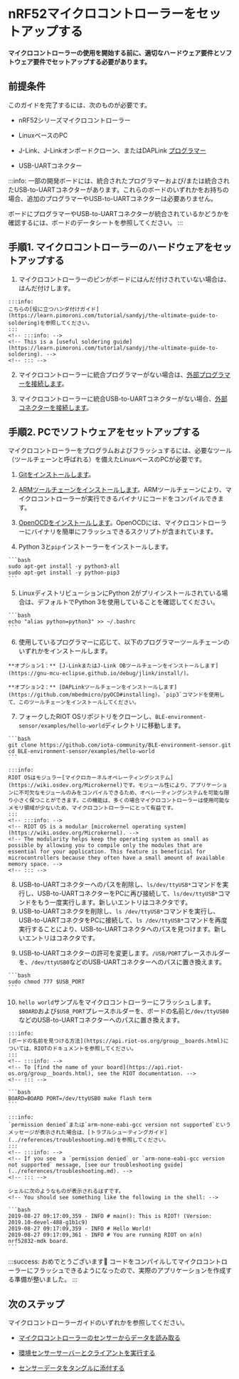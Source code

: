 # nRF52マイクロコントローラーをセットアップする
<!-- # Set up an nRF52 microcontroller -->

**マイクロコントローラーの使用を開始する前に、適切なハードウェア要件とソフトウェア要件でセットアップする必要があります。**
<!-- **Before you can start using your microcontroller, you need to set it up with the correct hardware and software requirements.** -->

## 前提条件
<!-- ## Prerequisites -->

このガイドを完了するには、次のものが必要です。
<!-- To complete this guide, you need the following: -->

- nRF52シリーズマイクロコントローラー
<!-- - An nRF52 series microcontroller -->
- LinuxベースのPC
<!-- - A Linux-based PC -->
- J-Link、J-Linkオンボードクローン、またはDAPLink [プログラマー](https://www.engineersgarage.com/how-to-guides/microcontroller-programmer-burner)
<!-- - A J-Link, J-Link on-board clone, or DAPLink [programmer](https://www.engineersgarage.com/how-to-guides/microcontroller-programmer-burner)  -->
- USB-UARTコネクター
<!-- - A USB-to-UART connector -->

:::info:
一部の開発ボードには、統合されたプログラマーおよび/または統合されたUSB-to-UARTコネクターがあります。これらのボードのいずれかをお持ちの場合、追加のプログラマーやUSB-to-UARTコネクターは必要ありません。

ボードにプログラマーやUSB-to-UARTコネクターが統合されているかどうかを確認するには、ボードのデータシートを参照してください。
:::
<!-- :::info: -->
<!-- Some development boards have an integrated programmer and/or an integrated USB-to-UART connector. If you have one of these boards, you don't need an additional programmer and/or USB-to-UART connector. -->

<!-- To find out if your board has an integrated programmer and/or USB-to-UART connector, see its datasheet. -->
<!-- ::: -->

## 手順1. マイクロコントローラーのハードウェアをセットアップする
<!-- ## Step 1. Set up the hardware for your microcontroller -->

1. マイクロコントローラーのピンがボードにはんだ付けされていない場合は、はんだ付けします。
  <!-- 1. If the pins on your microcontroller aren't soldered onto the board, solder them. -->

    :::info:
    こちらの[役に立つハンダ付けガイド](https://learn.pimoroni.com/tutorial/sandyj/the-ultimate-guide-to-soldering)を参照してください。
    :::
    <!-- :::info: -->
    <!-- This is a [useful soldering guide](https://learn.pimoroni.com/tutorial/sandyj/the-ultimate-guide-to-soldering). -->
    <!-- ::: -->

2. マイクロコントローラーに統合プログラマーがない場合は、[外部プログラマーを接続します](../how-to-guides/connect-programmer.md)。
<!-- 2. If your microcontroller doesn't have an integrated programmer, [connect your external one to it](../how-to-guides/connect-programmer.md) -->

3. マイクロコントローラーに統合USB-to-UARTコネクターがない場合、[外部コネクターを接続します](../how-to-guides/connect-to-serial-interface.md)。
<!-- 3. If your microcontroller doesn't have an integrated USB-to-UART connector, [connect your external one to it](../how-to-guides/connect-to-serial-interface.md) -->

## 手順2. PCでソフトウェアをセットアップする
<!-- ## Step 2. Set up the software on your PC -->

マイクロコントローラーをプログラムおよびフラッシュするには、必要なツール（ツールチェーンと呼ばれる）を備えたLinuxベースのPCが必要です。
<!-- To program and flash a microcontroller, you need a Linux-based PC that has the necessary tools (known as a toolchain). -->

1. [Gitをインストールします](https://help.github.com/en/articles/set-up-git)。
<!-- 1. [Install Git](https://help.github.com/en/articles/set-up-git) -->

2. [ARMツールチェーンをインストールします](../how-to-guides/install-arm-gcc-toolchain.md)。ARMツールチェーンにより、マイクロコントローラーが実行できるバイナリにコードをコンパイルできます。
<!-- 2. [Install the ARM toolchain](../how-to-guides/install-arm-gcc-toolchain.md), which allows you to compile code into binary that your microcontroller can run -->

3. [OpenOCDをインストールします](https://github.com/RIOT-OS/RIOT/wiki/OpenOCD)。OpenOCDには、マイクロコントローラーにバイナリを簡単にフラッシュできるスクリプトが含まれています。
<!-- 3. [Install OpenOCD](https://github.com/RIOT-OS/RIOT/wiki/OpenOCD), which includes scripts to make it easy to flash the binary onto your microcontroller -->

4. Python 3と`pip`インストーラーをインストールします。
  <!-- 4. Install Python 3 and the `pip` installer -->

    ```bash
    sudo apt-get install -y python3-all
    sudo apt-get install -y python-pip3
    ```

5. LinuxディストリビューションにPython 2がプリインストールされている場合は、デフォルトでPython 3を使用していることを確認してください。
  <!-- 5. If your Linux distribution has Python 2 pre-installed, make sure that it uses Python 3 by default -->

    ```bash
    echo "alias python=python3" >> ~/.bashrc
    ```

6. 使用しているプログラマーに応じて、以下のプログラマーツールチェーンのいずれかをインストールします。
  <!-- 6. Install one of these programmer toolchains, depending on the programmer that you're using -->

    **オプション1：** [J-LinkまたはJ-Link OBツールチェーンをインストールします](https://gnu-mcu-eclipse.github.io/debug/jlink/install/)。
   <!-- **Option 1:** [Install the J-Link or J-Link OB toolchain](https://gnu-mcu-eclipse.github.io/debug/jlink/install/) -->

    **オプション2：** [DAPLinkツールチェーンをインストールします](https://github.com/mbedmicro/pyOCD#installing)。`pip3`コマンドを使用して、このツールチェーンをインストールしてください。
   <!-- **Option 2:** [Install the DAPLink toolchain](https://github.com/mbedmicro/pyOCD#installing). Make sure that you install this toolchain, using the `pip3` command. -->

7. フォークしたRIOT OSリポジトリをクローンし、`BLE-environment-sensor/examples/hello-world`ディレクトリに移動します。
  <!-- 7. Clone our forked RIOT OS repository and change into the `BLE-environment-sensor/examples/hello-world` directory -->

    ```bash
    git clone https://github.com/iota-community/BLE-environment-sensor.git
    cd BLE-environment-sensor/examples/hello-world
    ```

    :::info:
    RIOT OSはモジュラー[マイクロカーネルオペレーティングシステム](https://wiki.osdev.org/Microkernel)です。モジュール性により、アプリケーションに不可欠なモジュールのみをコンパイルできるため、オペレーティングシステムを可能な限り小さく保つことができます。この機能は、多くの場合マイクロコントローラーは使用可能なメモリ領域が少ないため、マイクロコントローラーにとって有益です。
    :::
    <!-- :::info: -->
    <!-- RIOT OS is a modular [microkernel operating system](https://wiki.osdev.org/Microkernel). -->
    <!-- The modularity helps keep the operating system as small as possible by allowing you to compile only the modules that are essential for your application. This feature is beneficial for microcontrollers because they often have a small amount of available memory space. -->
    <!-- ::: -->

8. USB-to-UARTコネクターへのパスを削除し、`ls/dev/ttyUSB*`コマンドを実行し、USB-to-UARTコネクターをPCに再び接続して、`ls/dev/ttyUSB*`コマンドをもう一度実行します。新しいエントリはコネクタです。
8. USB-to-UARTコネクタを削除し、`ls /dev/ttyUSB*`コマンドを実行し、USB-to-UARTコネクタをPCに接続して、`ls /dev/ttyUSB*`コマンドを再度実行することにより、USB-to-UARTコネクタへのパスを見つけます。新しいエントリはコネクタです。
<!-- 8. Find the path to your USB-to-UART connector by removing it, executing the `ls /dev/ttyUSB*` command, plugging the USB-to-UART connector back into your PC, then executing the `ls /dev/ttyUSB*` command again. The new entry is your connector. -->

9. USB-to-UARTコネクターの許可を変更します。`/USB/PORT`プレースホルダーを、`/dev/ttyUSB0`などのUSB-UARTコネクターへのパスに置き換えます。
  <!-- 9. Change the permissions for your USB-to-UART connector. Replace the `$USB_PORT` placeholder with the path to your USB-to-UART connector such as `/dev/ttyUSB0`. -->

    ```bash
    sudo chmod 777 $USB_PORT
    ```

10. `hello world`サンプルをマイクロコントローラーにフラッシュします。`$BOARD`および`$USB_PORT`プレースホルダーを、ボードの名前と`/dev/ttyUSB0`などのUSB-to-UARTコネクターへのパスに置き換えます。
  <!-- 10. Flash the 'hello world' example onto your microcontroller. Replace the `$BOARD` AND `$USB_PORT` placeholders with the name of your board and the path to your USB-to-UART connector such as `/dev/ttyUSB0` -->

    :::info:
    [ボードの名前を見つける方法](https://api.riot-os.org/group__boards.html)については、RIOTのドキュメントを参照してください。
    :::
    <!-- :::info: -->
    <!-- To [find the name of your board](https://api.riot-os.org/group__boards.html), see the RIOT documentation. -->
    <!-- ::: -->

    ```bash
    BOARD=BOARD PORT=/dev/ttyUSB0 make flash term
    ```

    :::info:
    `permission denied`または`arm-none-eabi-gcc version not supported`というメッセージが表示された場合は、[トラブルシューティングガイド](../references/troubleshooting.md)を参照してください。
    :::
    <!-- :::info: -->
    <!-- If you see  a `permission denied` or `arm-none-eabi-gcc version not supported` message, [see our troubleshooting guide](../references/troubleshooting.md). -->
    <!-- ::: -->

    シェルに次のようなものが表示されるはずです。
    <!-- You should see something like the following in the shell: -->

    ```bash
    2019-08-27 09:17:09,359 - INFO # main(): This is RIOT! (Version: 2019.10-devel-488-g1b1c9)
    2019-08-27 09:17:09,359 - INFO # Hello World!
    2019-08-27 09:17:09,361 - INFO # You are running RIOT on a(n) nrf52832-mdk board.
    ```

:::success: おめでとうございます:tada:
コードをコンパイルしてマイクロコントローラーにフラッシュできるようになったので、実際のアプリケーションを作成する準備が整いました。
:::
<!-- :::success: Congratulations :tada: -->
<!-- Now that you can compile code and flash it to your microcontroller, you're ready to build some real applications. -->
<!-- ::: -->

## 次のステップ
<!-- ## Next steps -->

マイクロコントローラーガイドのいずれかを参照してください。
<!-- Follow one of the our microcontroller guides: -->

- [マイクロコントローラーのセンサーからデータを読み取る](../how-to-guides/read-sensor-data.md)
<!-- - [Read data from a sensor on your microcontroller](../how-to-guides/read-sensor-data.md) -->
- [環境センサーサーバーとクライアントを実行する](../how-to-guides/run-an-environment-sensor-and-client.md)
<!-- - [Run an environment sensor server and client](../how-to-guides/run-an-environment-sensor-and-client.md) -->
- [センサーデータをタングルに添付する](../how-to-guides/run-an-environment-to-tangle-app.md)
<!-- - [Attach sensor data to the Tangle](../how-to-guides/run-an-environment-to-tangle-app.md) -->
